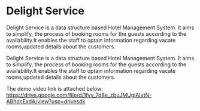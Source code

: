 # Delight Service
Delight Service is a data structure based Hotel Management System. It aims to simplify, the process of booking rooms for the guests according to the availability.It enables the staff to optain information regarding vacate rooms,updated details about the customers.

Delight Service is a data structure based Hotel Management System. It aims to simplify, the process of booking rooms for the guests according to the availability.It enables the staff to optain information regarding vacate rooms,updated details about the customers.

The demo video link is attached below:
https://drive.google.com/file/d/1fvv_7d8e_zbuJMUgiAIvtN-ABhdcExdA/view?usp=drivesdk

